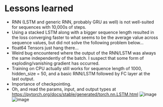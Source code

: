 # Lessons learned
- RNN (LSTM and generic RNN, probably GRU as well) is not well-suited for sequences with 10,000s of steps.
- Using a stacked LSTM along with a bigger sequence length resulted in the loss converging faster to what seems to be the average value across sequence values, but did not solve the following problem below...
- float64 Tensors just hang there...
- Weird bug encountered where the output of the RNN/LSTM was always the same independently of the batch. I suspect that some form of exploding/vanishing gradient has occurred.
- Training on CPU actually still works for sequence length of 1000, hidden_size = 50, and a basic RNN/LSTM followed by FC layer at the last output.
- Importance of checkpointing. 
- Oh, and read the params, input, and output types at https://pytorch.org/docs/stable/generated/torch.nn.LSTM.html
![image](https://github.com/user-attachments/assets/36d3ec7b-cb92-4c61-8321-1c4c63484ac8)
![image](https://github.com/user-attachments/assets/16776c1c-fd69-4577-98e5-8d7f44d39518)
